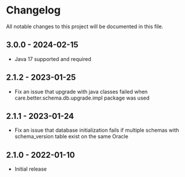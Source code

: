 # Changelog

All notable changes to this project will be documented in this file.

## 3.0.0 - 2024-02-15

- Java 17 supported and required

## 2.1.2 - 2023-01-25

- Fix an issue that upgrade with java classes failed when care.better.schema.db.upgrade.impl package was used 

## 2.1.1 - 2023-01-24

- Fix an issue that database initialization fails if multiple schemas with schema_version table exist on the same Oracle

## 2.1.0 - 2022-01-10

- Initial release
